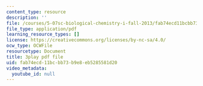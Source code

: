 ```yaml
---
content_type: resource
description: ''
file: /courses/5-07sc-biological-chemistry-i-fall-2013/fab74ecd11bcbb73b9e8eb5285581d20_cEoteBfcBE0.pdf
file_type: application/pdf
learning_resource_types: []
license: https://creativecommons.org/licenses/by-nc-sa/4.0/
ocw_type: OCWFile
resourcetype: Document
title: 3play pdf file
uid: fab74ecd-11bc-bb73-b9e8-eb5285581d20
video_metadata:
  youtube_id: null
---
```

